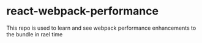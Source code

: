 # react-webpack-performance
This repo is used to learn and see webpack performance enhancements to the bundle in rael time
